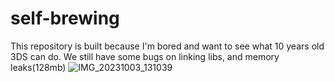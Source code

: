 # self-brewing
This repository is built because I'm bored and want to see what 10 years old 3DS can do. We still have some bugs on linking libs, and memory leaks(128mb)
![IMG_20231003_131039](https://github.com/Deepdive543443/self-brewing/assets/83911295/586a16e1-f727-4fb5-8514-7f6011df41c3)
